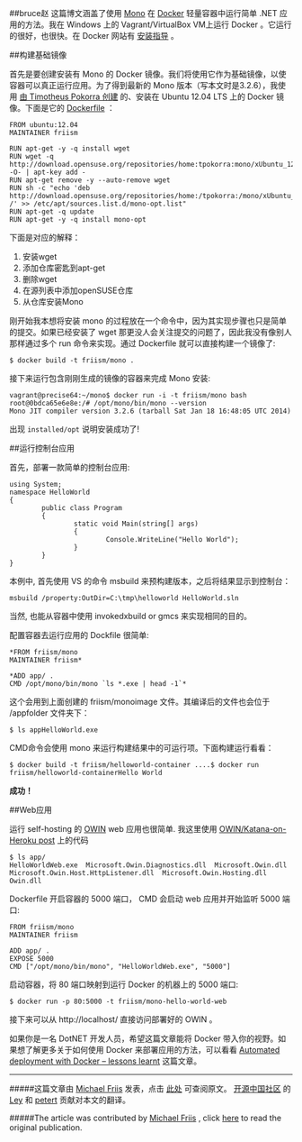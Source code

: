 ##bruce赵
这篇博文涵盖了使用 [Mono](http://www.mono-project.com/Main_Page) 在 [Docker](https://www.docker.io/) 轻量容器中运行简单 .NET 应用的方法。我在 Windows 上的 Vagrant/VirtualBox VM上运行 Docker 。它运行的很好，也很快。在 Docker 网站有 [安装指导](http://docs.docker.io/en/latest/installation/windows/) 。

##构建基础镜像

首先是要创建安装有 Mono 的 Docker 镜像。我们将使用它作为基础镜像，以使容器可以真正运行应用。为了得到最新的 Mono 版本（写本文时是3.2.6），我使用 [由 Timotheus Pokorra 创建](http://software.opensuse.org/download/package?project=home:tpokorra:mono&package=mono-opt) 的、安装在 Ubuntu 12.04 LTS 上的 Docker 镜像。下面是它的 [Dockerfile](http://docs.docker.io/en/latest/use/builder/) ：

```
FROM ubuntu:12.04	
MAINTAINER friism
	
RUN apt-get -y -q install wget
RUN wget -q http://download.opensuse.org/repositories/home:tpokorra:mono/xUbuntu_12.04/Release.key -O- | apt-key add -
RUN apt-get remove -y --auto-remove wget	
RUN sh -c "echo 'deb http://download.opensuse.org/repositories/home:/tpokorra:/mono/xUbuntu_12.04/ /' >> /etc/apt/sources.list.d/mono-opt.list"	
RUN apt-get -q update		
RUN apt-get -y -q install mono-opt
```

下面是对应的解释：

1. 安装wget
2. 添加仓库密匙到apt-get
3. 删除wget
4. 在源列表中添加openSUSE仓库
5. 从仓库安装Mono

刚开始我本想将安装 mono 的过程放在一个命令中，因为其实现步骤也只是简单的提交。如果已经安装了 wget 那更没人会关注提交的问题了，因此我没有像别人那样通过多个 run 命令来实现。通过 Dockerfile 就可以直接构建一个镜像了:

```
$ docker build -t friism/mono .
```

接下来运行包含刚刚生成的镜像的容器来完成 Mono 安装:

```
vagrant@precise64:~/mono$ docker run -i -t friism/mono bash
root@0bdca65e6e8e:/# /opt/mono/bin/mono --version	
Mono JIT compiler version 3.2.6 (tarball Sat Jan 18 16:48:05 UTC 2014)
```

出现 `installed/opt` 说明安装成功了!

##运行控制台应用

首先，部署一款简单的控制台应用:

```
using System;	
namespace HelloWorld	
{
        public class Program
        {
                static void Main(string[] args)
                {
                        Console.WriteLine("Hello World");
                }
        }
}
```

本例中, 首先使用 VS 的命令 msbuild 来预构建版本，之后将结果显示到控制台：

```	
msbuild /property:OutDir=C:\tmp\helloworld HelloWorld.sln
```

当然, 也能从容器中使用 invokedxbuild or gmcs 来实现相同的目的。

配置容器去运行应用的 Dockfile 很简单:

```
*FROM friism/mono
MAINTAINER friism*

*ADD app/ .
CMD /opt/mono/bin/mono `ls *.exe | head -1`*
```

这个会用到上面创建的 friism/monoimage 文件。其编译后的文件也会位于 /appfolder 文件夹下：	

```
$ ls appHelloWorld.exe
```

CMD命令会使用 mono 来运行构建结果中的可运行项。下面构建运行看看：

```
$ docker build -t friism/helloworld-container ....$ docker run friism/helloworld-containerHello World
```

**成功！**

##Web应用

运行 self-hosting 的 [OWIN](http://www.asp.net/vnext/overview/owin-and-katana) web 应用也很简单. 我这里使用 [OWIN/Katana-on-Heroku post](http://friism.com/running-owin-katana-apps-on-heroku) 上的代码

```
$ ls app/	
HelloWorldWeb.exe  Microsoft.Owin.Diagnostics.dll  Microsoft.Owin.dll  Microsoft.Owin.Host.HttpListener.dll  Microsoft.Owin.Hosting.dll  Owin.dll
```

Dockerfile 开启容器的 5000 端口， CMD 会启动 web 应用并开始监听 5000 端口:

```
FROM friism/mono	
MAINTAINER friism

ADD app/ .
EXPOSE 5000	
CMD ["/opt/mono/bin/mono", "HelloWorldWeb.exe", "5000"]
```

启动容器，将 80 端口映射到运行 Docker 的机器上的 5000 端口:

```
$ docker run -p 80:5000 -t friism/mono-hello-world-web
```

接下来可以从 http://localhost/ 直接访问部署好的 OWIN 。

如果你是一名 DotNET 开发人员，希望这篇文章能将 Docker 带入你的视野。如果想了解更多关于如何使用 Docker 来部署应用的方法，可以看看 [Automated deployment with Docker – lessons learnt](https://www.hiddentao.com/archives/2013/12/26/automated-deployment-with-docker-lessons-learnt/) 这篇文章。

---
#####这篇文章由 [Michael Friis](http://friism.com/michael-friis) 发表，点击 [此处](http://friism.com/running-net-apps-on-docker) 可查阅原文。 [开源中国社区](http://www.oschina.net/) 的 [Ley](http://my.oschina.net/Ley11) 和 [petert](http://my.oschina.net/u/1422355) 贡献对本文的翻译。

#####The article was contributed by [Michael Friis](http://friism.com/michael-friis) , click [here](http://friism.com/running-net-apps-on-docker) to read the original publication.
